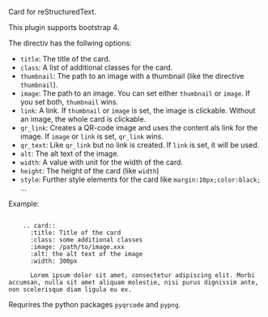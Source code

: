 Card for reStructuredText.

This plugin supports bootstrap 4.

The directiv has the follwing options:

- `title`: The title of the card.
- `class`: A list of additional classes for the card.
- `thumbnail`: The path to an image with a thumbnail (like the directive `thumbnail`).
- `image`: The path to an image. You can set either `thumbnail` or `image`. If you set both, `thumbnail` wins.
- `link`: A link. If `thumbnail` or `image` is set, the image is clickable. Without an image, the whole card is clickable.
- `qr_link`: Creates a QR-code image and uses the content als link for the image. If `image` or `link` is set, `qr_link` wins.
- `qr_text`: Like `qr_link` but no link is created. If `link` is set, it will be used.
- `alt`: The alt text of the image.
- `width`: A value with unit for the width of the card.
- `height`: The height of the card (like `width`)
- `style`: Further style elements for the card like `margin:10px;color:black;` ...

Example:

```

    .. card::
      :title: Title of the card
      :class: some additional classes
      :image: /path/to/image.xxx
      :alt: the alt text of the image
      :width: 300px

      Lorem ipsum dolor sit amet, consectetur adipiscing elit. Morbi accumsan, nulla sit amet aliquam molestie, nisi purus dignissim ante, non scelerisque diam ligula eu ex.

```

Requrires the python packages `pyqrcode` and `pypng`.
